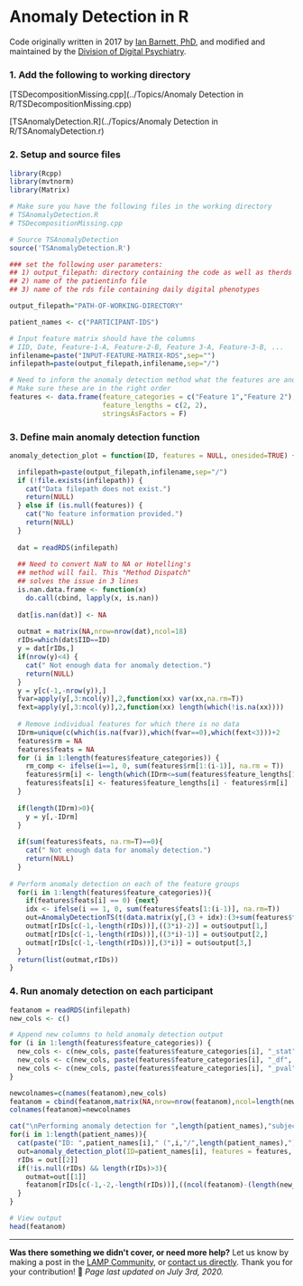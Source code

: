 # Anomaly Detection in R

Code originally written in 2017 by [Ian Barnett, PhD](mailto:ibarnett@pennmedicine.upenn.edu), and modified and maintained by the [Division of Digital Psychiatry](mailto:team@digitalpsych.org).

### 1. Add the following to working directory

[TSDecompositionMissing.cpp](../Topics/Anomaly Detection in R/TSDecompositionMissing.cpp)

[TSAnomalyDetection.R](../Topics/Anomaly Detection in R/TSAnomalyDetection.r)

### 2. Setup and source files

```r
library(Rcpp)
library(mvtnorm)
library(Matrix)

# Make sure you have the following files in the working directory
# TSAnomalyDetection.R
# TSDecompositionMissing.cpp

# Source TSAnomalyDetection
source('TSAnomalyDetection.R')

### set the following user parameters:
## 1) output_filepath: directory containing the code as well as therds file
## 2) name of the patientinfo file
## 3) name of the rds file containing daily digital phenotypes

output_filepath="PATH-OF-WORKING-DIRECTORY"

patient_names <- c("PARTICIPANT-IDS")

# Input feature matrix should have the columns
# IID, Date, Feature-1-A, Feature-2-B, Feature 3-A, Feature-3-B, ...
infilename=paste("INPUT-FEATURE-MATRIX-RDS",sep="")
infilepath=paste(output_filepath,infilename,sep="/")

# Need to inform the anomaly detection method what the features are and how many columns for each
# Make sure these are in the right order
features <- data.frame(feature_categories = c("Feature 1","Feature 2"),
                       feature_lengths = c(2, 2), 
                       stringsAsFactors = F)
```

### 3. Define main anomaly detection function

```r
anomaly_detection_plot = function(ID, features = NULL, onesided=TRUE) {

  infilepath=paste(output_filepath,infilename,sep="/")
  if (!file.exists(infilepath)) {
    cat("Data filepath does not exist.")
    return(NULL)
  } else if (is.null(features)) {
    cat("No feature information provided.")
    return(NULL)
  }
  
  dat = readRDS(infilepath)
  
  ## Need to convert NaN to NA or Hotelling's 
  ## method will fail. This "Method Dispatch"
  ## solves the issue in 3 lines
  is.nan.data.frame <- function(x)
    do.call(cbind, lapply(x, is.nan))
  
  dat[is.nan(dat)] <- NA
  
  outmat = matrix(NA,nrow=nrow(dat),ncol=18)
  rIDs=which(dat$IID==ID)
  y = dat[rIDs,]
  if(nrow(y)<4) {
    cat(" Not enough data for anomaly detection.")
    return(NULL)
  }
  y = y[c(-1,-nrow(y)),]
  fvar=apply(y[,3:ncol(y)],2,function(xx) var(xx,na.rm=T))
  fext=apply(y[,3:ncol(y)],2,function(xx) length(which(!is.na(xx))))
  
  # Remove individual features for which there is no data
  IDrm=unique(c(which(is.na(fvar)),which(fvar==0),which(fext<3)))+2
  features$rm = NA
  features$feats = NA
  for (i in 1:length(features$feature_categories)) {
    rm_comp <- ifelse(i==1, 0, sum(features$rm[1:(i-1)], na.rm = T))
    features$rm[i] <- length(which(IDrm<=sum(features$feature_lengths[1:i], na.rm=T)+2)) - rm_comp
    features$feats[i] <- features$feature_lengths[i] - features$rm[i]
  }
  
  if(length(IDrm)>0){
    y = y[,-IDrm]
  }
  
  if(sum(features$feats, na.rm=T)==0){
    cat(" Not enough data for anomaly detection.")
    return(NULL)
  }
  
# Perform anomaly detection on each of the feature groups
  for(i in 1:length(features$feature_categories)){
    if(features$feats[i] == 0) {next}
    idx <- ifelse(i == 1, 0, sum(features$feats[1:(i-1)], na.rm=T))
    out=AnomalyDetectionTS(t(data.matrix(y[,(3 + idx):(3+sum(features$feats[1:i], na.rm = T)-1)])),B=1000,onesided)
    outmat[rIDs[c(-1,-length(rIDs))],((3*i)-2)] = out$output[1,]
    outmat[rIDs[c(-1,-length(rIDs))],((3*i)-1)] = out$output[2,]
    outmat[rIDs[c(-1,-length(rIDs))],(3*i)] = out$output[3,]
  }
  return(list(outmat,rIDs))
}
```

### 4. Run anomaly detection on each participant

```r
featanom = readRDS(infilepath)
new_cols <- c()

# Append new columns to hold anomaly detection output
for (i in 1:length(features$feature_categories)) {
  new_cols <- c(new_cols, paste(features$feature_categories[i], "_stat", sep=""))
  new_cols <- c(new_cols, paste(features$feature_categories[i], "_df", sep=""))
  new_cols <- c(new_cols, paste(features$feature_categories[i], "_pval", sep=""))
}

newcolnames=c(names(featanom),new_cols)
featanom = cbind(featanom,matrix(NA,nrow=nrow(featanom),ncol=length(new_cols)))
colnames(featanom)=newcolnames

cat("\nPerforming anomaly detection for ",length(patient_names),"subjects:\n\n")
for(i in 1:length(patient_names)){
  cat(paste("ID: ",patient_names[i]," (",i,"/",length(patient_names),")\n",sep=""))
  out=anomaly_detection_plot(ID=patient_names[i], features = features, onesided=TRUE)
  rIDs = out[[2]]
  if(!is.null(rIDs) && length(rIDs)>3){
    outmat=out[[1]]
    featanom[rIDs[c(-1,-2,-length(rIDs))],((ncol(featanom)-(length(new_cols)-1)):ncol(featanom))]=outmat[rIDs[c(-1,-2,-length(rIDs))],]
  }
}

# View output
head(featanom)
```

---

**Was there something we didn't cover, or need more help?**
Let us know by making a post in the [LAMP Community](https://community.lamp.digital/), or [contact us directly](mailto:team@digitalpsych.org). Thank you for your contribution! 🌟
*Page last updated on July 3rd, 2020.*